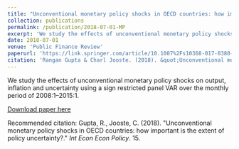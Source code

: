 ```yaml
---
title: "Unconventional monetary policy shocks in OECD countries: how important is the extent of policy uncertainty?"
collection: publications
permalink: /publication/2018-07-01-MP
excerpt: 'We study the effects of unconventional monetary policy shocks on output, inflation and uncertainty using a sign restricted panel VAR over the monthly period of 2008:1–2015:1.'
date: 2018-07-01
venue: 'Public Finance Review'
paperurl: 'https://link.springer.com/article/10.1007%2Fs10368-017-0380-8'
citation: 'Rangan Gupta & Charl Jooste. (2018). &quot;Unconventional monetary policy shocks in OECD countries: how important is the extent of policy uncertainty?.&quot; <i>Int Econ Econ Policy</i>. 15.'
---
```

We study the effects of unconventional monetary policy shocks on output, inflation and uncertainty using a sign restricted panel VAR over the monthly period of 2008:1–2015:1.

[Download paper here](https://link.springer.com/article/10.1007%2Fs10368-017-0380-8)

Recommended citation: Gupta, R., Jooste, C. (2018). "Unconventional monetary policy shocks in OECD countries: how important is the extent of policy uncertainty?." <i>Int Econ Econ Policy</i>. 15.